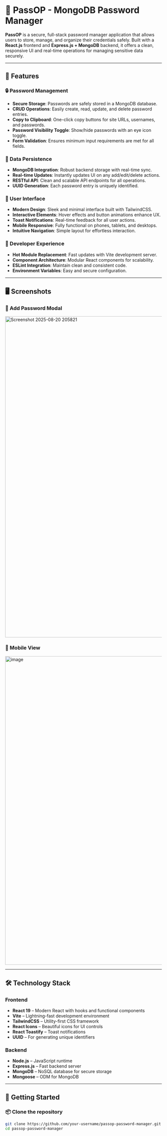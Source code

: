 # 🔐 PassOP - MongoDB Password Manager

**PassOP** is a secure, full-stack password manager application that allows users to store, manage, and organize their credentials safely. Built with a **React.js** frontend and **Express.js + MongoDB** backend, it offers a clean, responsive UI and real-time operations for managing sensitive data securely.

---

## 🌟 Features

### 🔒 Password Management
- **Secure Storage**: Passwords are safely stored in a MongoDB database.
- **CRUD Operations**: Easily create, read, update, and delete password entries.
- **Copy to Clipboard**: One-click copy buttons for site URLs, usernames, and passwords.
- **Password Visibility Toggle**: Show/hide passwords with an eye icon toggle.
- **Form Validation**: Ensures minimum input requirements are met for all fields.

### 💾 Data Persistence
- **MongoDB Integration**: Robust backend storage with real-time sync.
- **Real-time Updates**: Instantly updates UI on any add/edit/delete actions.
- **RESTful API**: Clean and scalable API endpoints for all operations.
- **UUID Generation**: Each password entry is uniquely identified.

### 🎨 User Interface
- **Modern Design**: Sleek and minimal interface built with TailwindCSS.
- **Interactive Elements**: Hover effects and button animations enhance UX.
- **Toast Notifications**: Real-time feedback for all user actions.
- **Mobile Responsive**: Fully functional on phones, tablets, and desktops.
- **Intuitive Navigation**: Simple layout for effortless interaction.

### 🔧 Developer Experience
- **Hot Module Replacement**: Fast updates with Vite development server.
- **Component Architecture**: Modular React components for scalability.
- **ESLint Integration**: Maintain clean and consistent code.
- **Environment Variables**: Easy and secure configuration.

---

## 🖥️ Screenshots

### 🔐 Add Password Modal
<img width="1919" height="1029" alt="Screenshot 2025-08-20 205821" src="https://github.com/user-attachments/assets/f951c929-96e3-41f7-9b47-e60b4d21df6b" />

### 📱 Mobile View
<img width="738" height="989" alt="image" src="https://github.com/user-attachments/assets/c5d9eb31-e94a-423e-a029-07eb87466bde" />

---

## 🛠️ Technology Stack

### Frontend
- **React 19** – Modern React with hooks and functional components
- **Vite** – Lightning-fast development environment
- **TailwindCSS** – Utility-first CSS framework
- **React Icons** – Beautiful icons for UI controls
- **React Toastify** – Toast notifications
- **UUID** – For generating unique identifiers

### Backend
- **Node.js** – JavaScript runtime
- **Express.js** – Fast backend server
- **MongoDB** – NoSQL database for secure storage
- **Mongoose** – ODM for MongoDB

---

## 🚀 Getting Started

### 📦 Clone the repository
```bash
git clone https://github.com/your-username/passop-password-manager.git
cd passop-password-manager

